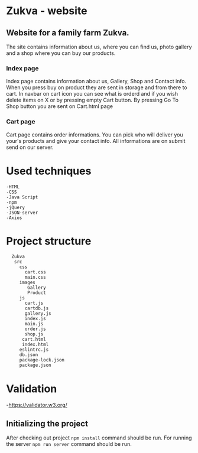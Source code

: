 # Zukva - website

## Website for a family farm Zukva. 
  The site contains information about us, where you can find us, photo gallery and a shop where you can buy our products.

### Index page
Index page contains information about us, Gallery, Shop and Contact info. When you press buy on product they are sent in storage and from there to cart. In navbar on cart icon you can see what is orderd and if you wish delete items on X or by pressing empty Cart button. By pressing Go To Shop button you are sent on Cart.html page

### Cart page
Cart page contains order informations. You can pick who will deliver you your's products and give your contact info. All informations are on submit send on our server.

# Used techniques
    -HTML
    -CSS
    -Java Script
    -npm
    -jQuery
    -JSON-server
    -Axios

 # Project structure
      Zukva
       src
         css
           cart.css
           main.css
         images
            Gallery
            Product
         js
           cart.js
           cartdb.js
           gallery.js
           index.js
           main.js
           order.js
           shop.js
          cart.html   
          index.html
         eslintrc.js  
         db.json
         package-lock.json
         package.json 
       
    
 # Validation
 -https://validator.w3.org/

## Initializing the project
After checking out project `npm install` command should be run. For running the server `npm run server` command should be run.

